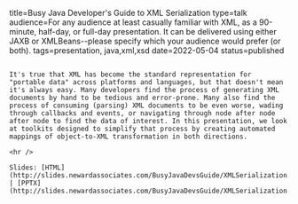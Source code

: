 title=Busy Java Developer's Guide to XML Serialization
type=talk
audience=For any audience at least casually familiar with XML, as a 90-minute, half-day, or full-day presentation. It can be delivered using either JAXB or XMLBeans--please specify which your audience would prefer (or both).
tags=presentation, java,xml,xsd
date=2022-05-04
status=published
~~~~~~

It's true that XML has become the standard representation for "portable data" across platforms and languages, but that doesn't mean it's always easy. Many developers find the process of generating XML documents by hand to be tedious and error-prone. Many also find the process of consuming (parsing) XML documents to be even worse, wading through callbacks and events, or navigating through node after node after node to find the data of interest. In this presentation, we look at toolkits designed to simplify that process by creating automated mappings of object-to-XML transformation in both directions.
    
<hr />

Slides: [HTML](http://slides.newardassociates.com/BusyJavaDevsGuide/XMLSerialization.html) | [PPTX](http://slides.newardassociates.com/BusyJavaDevsGuide/XMLSerialization.pptx)
